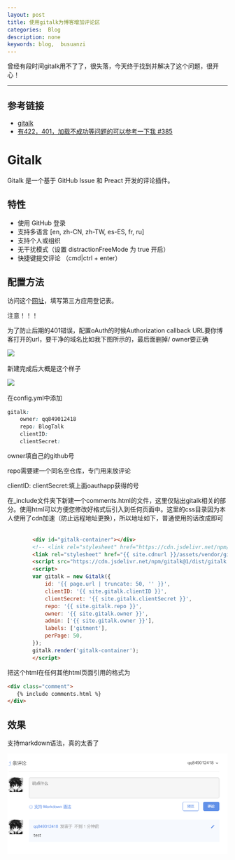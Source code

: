 ```yaml
---
layout: post
title: 使用gitalk为博客增加评论区
categories:  Blog
description: none
keywords: blog,  busuanzi
---
```


曾经有段时间gitalk用不了了，很失落，今天终于找到并解决了这个问题，很开心！

------

## 参考链接

- [gitalk](https://github.com/gitalk/gitalk)
- [有422，401，加载不成功等问题的可以参考一下我 #385](https://github.com/gitalk/gitalk/issues/385)

# Gitalk

Gitalk 是一个基于 GitHub Issue 和 Preact 开发的评论插件。

## 特性

- 使用 GitHub 登录
- 支持多语言 [en, zh-CN, zh-TW, es-ES, fr, ru]
- 支持个人或组织
- 无干扰模式（设置 distractionFreeMode 为 true 开启）
- 快捷键提交评论 （cmd|ctrl + enter）

## 配置方法

访问这个[网址](https://github.com/settings/applications/new)，填写第三方应用登记表。

注意！！！

为了防止后期的401错误，配置oAuth的时候Authorization callback URL要你博客打开的url，要干净的域名比如我下图所示的，最后面删掉/
owner要正确

![](https://keenster-1300019754.cos.ap-shanghai-fsi.myqcloud.com/20200702125130.png)

新建完成后大概是这个样子

![](https://keenster-1300019754.cos.ap-shanghai-fsi.myqcloud.com/20200702125050.png)

在config.yml中添加

```css
gitalk:
    owner: qq849012418
    repo: BlogTalk 
    clientID: 
    clientSecret: 

```

owner填自己的github号

repo需要建一个同名空仓库，专门用来放评论

clientID: clientSecret:填上面oauthapp获得的号

在_include文件夹下新建一个comments.html的文件，这里仅贴出gitalk相关的部分。使用html可以方便您修改好格式后引入到任何页面中。这里的css目录因为本人使用了cdn加速（防止远程地址更换），所以地址如下，普通使用的话改成<link rel="stylesheet" href="https://cdn.jsdelivr.net/npm/gitalk@1/dist/gitalk.css">即可

```html

        <div id="gitalk-container"></div>
        <!-- <link rel="stylesheet" href="https://cdn.jsdelivr.net/npm/gitalk@1/dist/gitalk.css"> -->
        <link rel="stylesheet" href="{{ site.cdnurl }}/assets/vendor/gitalk/gitalk.css">
        <script src="https://cdn.jsdelivr.net/npm/gitalk@1/dist/gitalk.min.js"></script>
        <script>
        var gitalk = new Gitalk({
            id: '{{ page.url | truncate: 50, '' }}',
            clientID: '{{ site.gitalk.clientID }}',
            clientSecret: '{{ site.gitalk.clientSecret }}',
            repo: '{{ site.gitalk.repo }}',
            owner: '{{ site.gitalk.owner }}',
            admin: ['{{ site.gitalk.owner }}'],
            labels: ['gitment'],
            perPage: 50,
        });
        gitalk.render('gitalk-container');
        </script>

```

把这个html在任何其他html页面引用的格式为

```html
<div class="comment">
   {% include comments.html %}
</div>
```

## 效果

支持markdown语法，真的太香了

![image-20200702125414399](2020-07-02-Add_comment_engine_to_my_Blog.assets/image-20200702125414399.png)